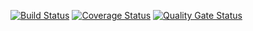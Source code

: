 [![Build Status](https://travis-ci.com/edmuntremmy/garage3.svg?branch=main)](https://travis-ci.com/edmuntremmy/garage3)
[![Coverage Status](https://coveralls.io/repos/github/edmuntremmy/garage3/badge.svg?branch=main)](https://coveralls.io/github/edmuntremmy/garage3?branch=main)
[![Quality Gate Status](https://sonarcloud.io/api/project_badges/measure?project=edmuntremmy_garage3&metric=alert_status)](https://sonarcloud.io/dashboard?id=edmuntremmy_garage3)
